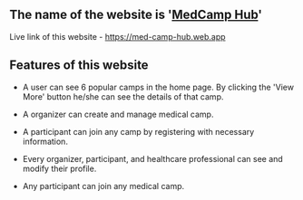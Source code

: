 ## The name of the website is '[MedCamp Hub](https://med-camp-hub.web.app)'

Live link of this website - https://med-camp-hub.web.app

## Features of this website

- A user can see 6 popular camps in the home page. By clicking the 'View More' button he/she can see the details of that camp.

- A organizer can create and manage medical camp.

- A participant can join any camp by registering with necessary information.

- Every organizer, participant, and healthcare professional can see and modify their profile.

- Any participant can join any medical camp.
